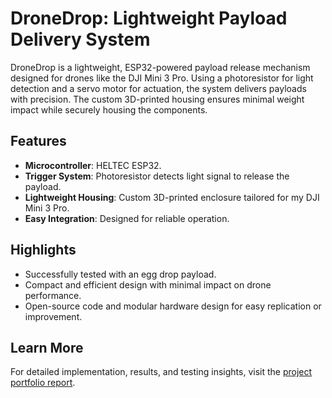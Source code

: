 # DroneDrop: Lightweight Payload Delivery System

DroneDrop is a lightweight, ESP32-powered payload release mechanism designed for drones like the DJI Mini 3 Pro. Using a photoresistor for light detection and a servo motor for actuation, the system delivers payloads with precision. The custom 3D-printed housing ensures minimal weight impact while securely housing the components.

## Features
- **Microcontroller**: HELTEC ESP32.
- **Trigger System**: Photoresistor detects light signal to release the payload.
- **Lightweight Housing**: Custom 3D-printed enclosure tailored for my DJI Mini 3 Pro.
- **Easy Integration**: Designed for reliable operation.

## Highlights
- Successfully tested with an egg drop payload.
- Compact and efficient design with minimal impact on drone performance.
- Open-source code and modular hardware design for easy replication or improvement.

## Learn More
For detailed implementation, results, and testing insights, visit the [project portfolio report](https://github.com/mcassar4/droneDrop).
